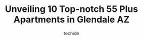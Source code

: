 ---
layout: ampstory
image: https://i0.wp.com/www.depkes.org/wp-content/uploads/2023/06/55-plus-apartments-0-in-glendale-az-1685872173.jpeg?resize=640,853
author: techidn
featured: false
description: Discover the impressive array of 55 Plus Apartments options in Glendale AZ, where you can find 10 of the largest 55 Plus Apartments establishments in the area. From renowned classics to hidd
title: Unveiling 10 Top-notch 55 Plus Apartments in Glendale AZ
cover:
   title: Unveiling 10 Top-notch 55 Plus Apartments in Glendale AZ
   subtitle: Rickpate
   background: https://www.depkes.org/wp-content/uploads/2023/06/55-plus-apartments-0-in-glendale-az-1685872173.jpeg

pages: 
 - layout: thirds
   top: <h1>#1 Thunderbird Senior Living</h1>
   bottom: "<p>It will be very difficult to fit everything I would like to say in this review. The care we received for my mother-in-law was amazing! When it came time to choose a facil</p>"
   background: https://www.depkes.org/wp-content/uploads/2023/06/55-plus-apartments-1-in-glendale-az-1685872174.jpeg
   backgroundblur: true
 - layout: thirds
   top: <h1>#2 Tanner Terrace Apartments</h1>
   bottom: "<p>Super friendly and the management in the office helpful and dear</p>"
   background: https://www.depkes.org/wp-content/uploads/2023/06/55-plus-apartments-2-in-glendale-az-1685872174.jpeg
   cta:
      link: https://www.depkes.org/blog/unveiling-10-top-notch-55-plus-apartments-in-glendale-az/
      text: Unveiling 10 Top-notch 55 Plus Apartments in Glendale AZ
 - layout: thirds
   top: <h1>#3 Holiday Westgate Village</h1>
   bottom: "<p>8847 W Glendale Ave, Glendale, AZ 85305, United States</p>"
   background: https://www.depkes.org/wp-content/uploads/2023/06/55-plus-apartments-3-in-glendale-az-1685872175.jpeg
   cta:
      link: https://www.depkes.org/blog/unveiling-10-top-notch-55-plus-apartments-in-glendale-az/
      text: Unveiling 10 Top-notch 55 Plus Apartments in Glendale AZ
 - layout: thirds
   top: <h1>#4 Sun Wood Senior</h1>
   bottom: "<p>9415 N 99th Ave, Peoria, AZ 85345, United States</p>"
   background: https://images.unsplash.com/photo-1613843873231-1447db182f97?ixlib=rb-4.0.3&ixid=MnwxMjA3fDB8MHxwaG90by1wYWdlfHx8fGVufDB8fHx8&auto=format&fit=crop&w=640&h=853&q=80
   cta:
      link: https://www.depkes.org/blog/unveiling-10-top-notch-55-plus-apartments-in-glendale-az/
      text: Unveiling 10 Top-notch 55 Plus Apartments in Glendale AZ
 - layout: thirds
   top: <h1>#5 Quail Run</h1>
   bottom: "<p>13868 N 79th Ave, Peoria, AZ 85381, United States</p>"
   background: https://images.unsplash.com/photo-1591393223703-56fe1347ac62?ixlib=rb-4.0.3&ixid=MnwxMjA3fDB8MHxwaG90by1wYWdlfHx8fGVufDB8fHx8&auto=format&fit=crop&w=640&h=853&q=80
   cta:
      link: https://www.depkes.org/blog/unveiling-10-top-notch-55-plus-apartments-in-glendale-az/
      text: Unveiling 10 Top-notch 55 Plus Apartments in Glendale AZ
 - layout: thirds
   top: <h1>#6 Mera Westgate</h1>
   bottom: "<p>7460 N Zanjero Blvd, Glendale, AZ 85305, United States</p>"
   background: https://images.unsplash.com/photo-1510906594845-bc082582c8cc?ixlib=rb-4.0.3&ixid=MnwxMjA3fDB8MHxwaG90by1wYWdlfHx8fGVufDB8fHx8&auto=format&fit=crop&w=640&h=853&q=80
   cta:
      link: https://www.depkes.org/blog/unveiling-10-top-notch-55-plus-apartments-in-glendale-az/
      text: Unveiling 10 Top-notch 55 Plus Apartments in Glendale AZ
 - layout: thirds
   top: <h1>#7 Park at 55th</h1>
   bottom: "<p>5190 N 55th Ave, Glendale, AZ 85301, United States</p>"
   background: https://images.unsplash.com/photo-1604871000636-074fa5117945?ixlib=rb-4.0.3&ixid=MnwxMjA3fDB8MHxwaG90by1wYWdlfHx8fGVufDB8fHx8&auto=format&fit=crop&w=640&h=853&q=80
   cta:
      link: https://www.depkes.org/blog/unveiling-10-top-notch-55-plus-apartments-in-glendale-az/
      text: Unveiling 10 Top-notch 55 Plus Apartments in Glendale AZ
 - layout: thirds
   middle: Continue reading...
   background: https://images.unsplash.com/photo-1489648022186-8f49310909a0?ixlib=rb-4.0.3&ixid=MnwxMjA3fDB8MHxwaG90by1wYWdlfHx8fGVufDB8fHx8&auto=format&fit=crop&w=640&h=853&q=80
   cta:
      link: https://www.depkes.org/blog/unveiling-10-top-notch-55-plus-apartments-in-glendale-az/
      text: Unveiling 10 Top-notch 55 Plus Apartments in Glendale AZ
      
---